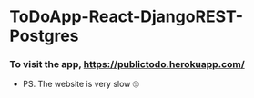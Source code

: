 # ToDoApp-React-DjangoREST-Postgres

### To visit the app, https://publictodo.herokuapp.com/
- PS. The website is very slow 🙄️

